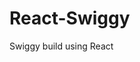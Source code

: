                                                            
 # React-Swiggy
 Swiggy build using React
